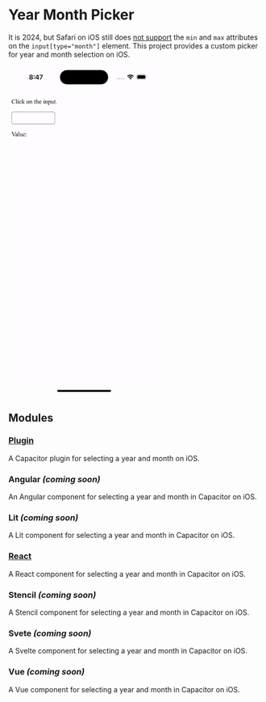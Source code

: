 # Year Month Picker

It is 2024, but Safari on iOS still does
[not support](https://caniuse.com/input-datetime) the `min` and `max` attributes
on the `input[type="month"]` element.
This project provides a custom picker for year and month selection on iOS.

<img src="../../_assets/year-month-picker-demo-ios.gif" alt="Year Month Picker Demo on iOS" width="300"/>

## Modules

### [Plugin](plugin/README.md)

A Capacitor plugin for selecting a year and month on iOS.

### Angular _(coming soon)_

An Angular component for selecting a year and month in Capacitor on iOS.

### Lit _(coming soon)_

A Lit component for selecting a year and month in Capacitor on iOS.

### [React](react/README.md)

A React component for selecting a year and month in Capacitor on iOS.

### Stencil _(coming soon)_

A Stencil component for selecting a year and month in Capacitor on iOS.

### Svete _(coming soon)_

A Svelte component for selecting a year and month in Capacitor on iOS.

### Vue _(coming soon)_

A Vue component for selecting a year and month in Capacitor on iOS.
